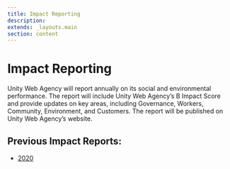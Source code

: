 ```yaml
---
title: Impact Reporting
description:
extends: _layouts.main
section: content
---
```


# Impact Reporting

Unity Web Agency will report annually on its social and environmental performance. The report will include Unity Web Agency’s B Impact Score and provide updates on key areas, including Governance, Workers, Community, Environment, and Customers. The report will be published on Unity Web Agency’s website.

## Previous Impact Reports:

- [2020](https://unitywebagency.com/2020/09/unity-web-agency-celebrates-4-years-of-impact/)

